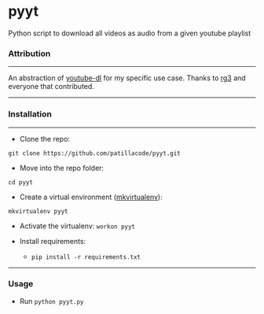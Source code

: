 # pyyt
Python script to download all videos as audio from a given youtube playlist


### Attribution ###
-------------------

An abstraction of [youtube-dl](https://github.com/rg3/youtube-dl) for my specific use case.
Thanks to [rg3](https://github.com/rg3) and everyone that contributed.


-------------------


### Installation
-------------------

* Clone the repo:

`git clone https://github.com/patillacode/pyyt.git`

* Move into the repo folder:

`cd pyyt`

* Create a virtual environment ([mkvirtualenv](http://docs.python-guide.org/en/latest/dev/virtualenvs/)):

```mkvirtualenv pyyt```

* Activate the virtualenv:
```workon pyyt```

* Install requirements:

    * `pip install -r requirements.txt`

------------

### Usage
* Run `python pyyt.py`